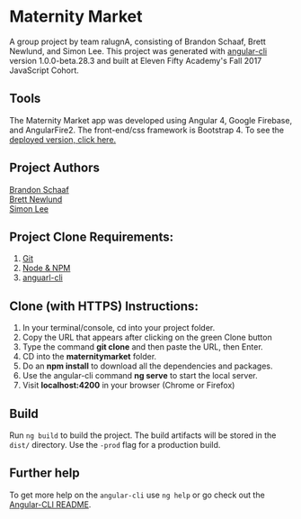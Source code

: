 # Maternity Market

A group project by team ralugnA, consisting of Brandon Schaaf, Brett Newlund, and Simon Lee. This project was generated with [angular-cli](https://github.com/angular/angular-cli) version 1.0.0-beta.28.3 and built at Eleven Fifty Academy's Fall 2017 JavaScript Cohort.

## Tools
The Maternity Market app was developed using Angular 4, Google Firebase, and AngularFire2. The front-end/css framework is Bootstrap 4. To see the  [deployed version, click here.](https://maternity1150.firebaseapp.com/)

## Project Authors

[Brandon Schaaf](https://BrandonSchaaf.github.io)  
[Brett Newlund](https://bmnewlund.github.io)  
[Simon Lee](https://simonhlee97.github.io)  

## Project Clone Requirements:
1. [Git](https://git-scm.com/)
2. [Node & NPM](https://nodejs.org/)
3. [anguarl-cli](https://cli.angular.io/)

## Clone (with HTTPS) Instructions:
1. In your terminal/console, cd into your project folder.
2. Copy the URL that appears after clicking on the green Clone button
3. Type the command **git clone** and then paste the URL, then Enter.
5. CD into the **maternitymarket** folder.
6. Do an **npm install** to download all the dependencies and packages.
7. Use the angular-cli command **ng serve** to start the local server.
8. Visit **localhost:4200** in your browser (Chrome or Firefox)

## Build

Run `ng build` to build the project. The build artifacts will be stored in the `dist/` directory. Use the `-prod` flag for a production build.

## Further help

To get more help on the `angular-cli` use `ng help` or go check out the [Angular-CLI README](https://github.com/angular/angular-cli/blob/master/README.md).
